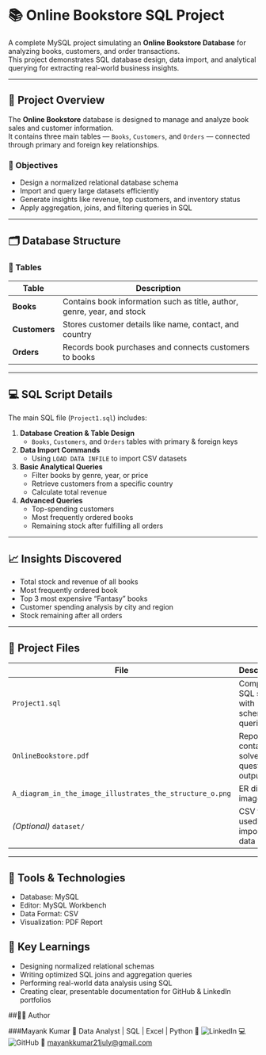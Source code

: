 # 📚 Online Bookstore SQL Project

A complete MySQL project simulating an **Online Bookstore Database** for analyzing books, customers, and order transactions.  
This project demonstrates SQL database design, data import, and analytical querying for extracting real-world business insights.

---

## 🧩 Project Overview

The **Online Bookstore** database is designed to manage and analyze book sales and customer information.  
It contains three main tables — `Books`, `Customers`, and `Orders` — connected through primary and foreign key relationships.

### 🎯 Objectives
- Design a normalized relational database schema  
- Import and query large datasets efficiently  
- Generate insights like revenue, top customers, and inventory status  
- Apply aggregation, joins, and filtering queries in SQL

---

## 🗂️ Database Structure

### 📘 Tables
| Table | Description |
|-------|--------------|
| **Books** | Contains book information such as title, author, genre, year, and stock |
| **Customers** | Stores customer details like name, contact, and country |
| **Orders** | Records book purchases and connects customers to books |

---

## 💻 SQL Script Details

The main SQL file (`Project1.sql`) includes:

1. **Database Creation & Table Design**  
   - `Books`, `Customers`, and `Orders` tables with primary & foreign keys  
2. **Data Import Commands**  
   - Using `LOAD DATA INFILE` to import CSV datasets  
3. **Basic Analytical Queries**  
   - Filter books by genre, year, or price  
   - Retrieve customers from a specific country  
   - Calculate total revenue  
4. **Advanced Queries**  
   - Top-spending customers  
   - Most frequently ordered books  
   - Remaining stock after fulfilling all orders  

---

## 📈 Insights Discovered
  - Total stock and revenue of all books
  - Most frequently ordered book
  - Top 3 most expensive “Fantasy” books
  - Customer spending analysis by city and region
  - Stock remaining after all orders

---

## 📄 Project Files
| File                                                     | Description                               |
| -------------------------------------------------------- | ----------------------------------------- |
| `Project1.sql`                                           | Complete SQL script with schema & queries |
| `OnlineBookstore.pdf`                                    | Report containing solved question outputs |
| `A_diagram_in_the_image_illustrates_the_structure_o.png` | ER diagram image                          |
| *(Optional)* `dataset/`                                  | CSV files used for importing data         |

---

## 🧰 Tools & Technologies
  - Database: MySQL
  - Editor: MySQL Workbench
  - Data Format: CSV
  - Visualization: PDF Report 

## 🌟 Key Learnings
  - Designing normalized relational schemas
  - Writing optimized SQL joins and aggregation queries
  - Performing real-world data analysis using SQL
  - Creating clear, presentable documentation for GitHub & LinkedIn portfolios

##👨‍💻 Author

###Mayank Kumar
📍 Data Analyst | SQL | Excel | Python
🔗 ![LinkedIn](https://www.linkedin.com/in/mayank-kumar-2003y/)
💻 ![GitHub](https://github.com/mayankkumar790)
📧 mayankkumar21july@gmail.com
